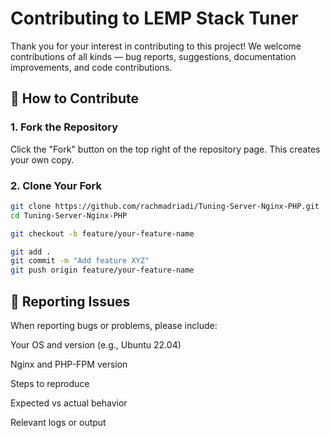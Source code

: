 # Contributing to LEMP Stack Tuner

Thank you for your interest in contributing to this project! We welcome contributions of all kinds — bug reports, suggestions, documentation improvements, and code contributions.

## 🔧 How to Contribute

### 1. Fork the Repository

Click the "Fork" button on the top right of the repository page. This creates your own copy.

### 2. Clone Your Fork

```bash
git clone https://github.com/rachmadriadi/Tuning-Server-Nginx-PHP.git
cd Tuning-Server-Nginx-PHP

git checkout -b feature/your-feature-name

git add .
git commit -m "Add feature XYZ"
git push origin feature/your-feature-name
```


## 🐞 Reporting Issues
When reporting bugs or problems, please include:

Your OS and version (e.g., Ubuntu 22.04)

Nginx and PHP-FPM version

Steps to reproduce

Expected vs actual behavior

Relevant logs or output
